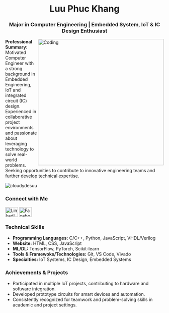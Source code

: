
<h1 align="center">Luu Phuc Khang</h1>
<h3 align="center">Major in Computer Engineering | Embedded System, IoT & IC Design Enthusiast</h3>
<img align="right" alt="Coding" width="400" src="https://images.steamusercontent.com/ugc/2027222811593436732/82115CE113C66DB6D40CE2C372ABC1918172B8ED/">

<p align="left">
<strong>Professional Summary:</strong><br>
Motivated Computer Engineer with a strong background in Embedded Engineering, IoT and integrated circuit (IC) design. Experienced in collaborative project environments and passionate about leveraging technology to solve real-world problems. Seeking opportunities to contribute to innovative engineering teams and further develop technical expertise.
</p>


<p align="left"> <img src="https://komarev.com/ghpvc/?username=cloudydesuu&label=Profile%20views&color=0e75b6&style=flat" alt="cloudydesuu" /> </p>


<h3 align="left">Connect with Me</h3>
<p align="left">
<a href="https://linkedin.com/in/luuphuckhangg" target="blank"><img align="center" src="https://raw.githubusercontent.com/rahuldkjain/github-profile-readme-generator/master/src/images/icons/Social/linked-in-alt.svg" alt="LinkedIn" height="30" width="40" /></a>
<a href="https://fb.com/cloudydesuu117/" target="blank"><img align="center" src="https://raw.githubusercontent.com/rahuldkjain/github-profile-readme-generator/master/src/images/icons/Social/facebook.svg" alt="Facebook" height="30" width="40" /></a>
</p>


<h3 align="left">Technical Skills</h3>
<ul>
    <li><strong>Programming Languages:</strong> C/C++, Python, JavaScript, VHDL/Verilog</li>
    <li><strong>Website:</strong> HTML, CSS, JavaScript</li>
    <li><strong>ML/DL:</strong> TensorFlow, PyTorch, Scikit-learn</li>
    <li><strong>Tools & Framewoks/Technologies:</strong> Git, VS Code, Vivado</li>
    <li><strong>Specialties:</strong> IoT Systems, IC Design, Embedded Systems</li>
</ul>

<h3 align="left">Achievements & Projects</h3>
<ul>
	<li>Participated in multiple IoT projects, contributing to hardware and software integration.</li>
	<li>Developed prototype circuits for smart devices and automation.</li>
	<li>Consistently recognized for teamwork and problem-solving skills in academic and project settings.</li>
</ul>
